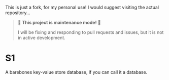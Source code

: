 This is just a fork, for my personal use! I would suggest visiting the actual repository...

> 🚧 **This project is maintenance mode!** 🚧
> 
> I will be fixing and responding to pull requests and issues, but it is not in active development.

# S1

A barebones key-value store database, if you can call it a database.
